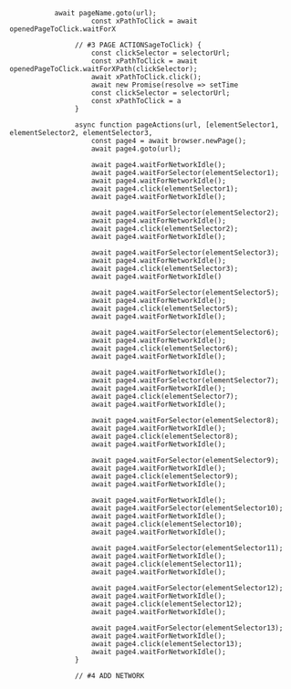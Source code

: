                await pageName.goto(url);
                        const xPathToClick = await openedPageToClick.waitForX

                    // #3 PAGE ACTIONSageToClick) {
                        const clickSelector = selectorUrl;
                        const xPathToClick = await openedPageToClick.waitForXPath(clickSelector);
                        await xPathToClick.click();
                        await new Promise(resolve => setTime
                        const clickSelector = selectorUrl;
                        const xPathToClick = a
                    }

                    async function pageActions(url, [elementSelector1, elementSelector2, elementSelector3, 
                        const page4 = await browser.newPage();
                        await page4.goto(url);

                        await page4.waitForNetworkIdle();
                        await page4.waitForSelector(elementSelector1);
                        await page4.waitForNetworkIdle();
                        await page4.click(elementSelector1);
                        await page4.waitForNetworkIdle();

                        await page4.waitForSelector(elementSelector2);
                        await page4.waitForNetworkIdle();
                        await page4.click(elementSelector2);
                        await page4.waitForNetworkIdle();

                        await page4.waitForSelector(elementSelector3);
                        await page4.waitForNetworkIdle();
                        await page4.click(elementSelector3);
                        await page4.waitForNetworkIdle()

                        await page4.waitForSelector(elementSelector5);
                        await page4.waitForNetworkIdle();
                        await page4.click(elementSelector5);
                        await page4.waitForNetworkIdle();

                        await page4.waitForSelector(elementSelector6);
                        await page4.waitForNetworkIdle();
                        await page4.click(elementSelector6);
                        await page4.waitForNetworkIdle();
                        
                        await page4.waitForNetworkIdle();
                        await page4.waitForSelector(elementSelector7);
                        await page4.waitForNetworkIdle();
                        await page4.click(elementSelector7);
                        await page4.waitForNetworkIdle();

                        await page4.waitForSelector(elementSelector8);
                        await page4.waitForNetworkIdle();
                        await page4.click(elementSelector8);
                        await page4.waitForNetworkIdle();

                        await page4.waitForSelector(elementSelector9);
                        await page4.waitForNetworkIdle();
                        await page4.click(elementSelector9);
                        await page4.waitForNetworkIdle();

                        await page4.waitForNetworkIdle();
                        await page4.waitForSelector(elementSelector10);
                        await page4.waitForNetworkIdle();
                        await page4.click(elementSelector10);
                        await page4.waitForNetworkIdle();

                        await page4.waitForSelector(elementSelector11);
                        await page4.waitForNetworkIdle();
                        await page4.click(elementSelector11);
                        await page4.waitForNetworkIdle();

                        await page4.waitForSelector(elementSelector12);
                        await page4.waitForNetworkIdle();
                        await page4.click(elementSelector12);
                        await page4.waitForNetworkIdle();

                        await page4.waitForSelector(elementSelector13);
                        await page4.waitForNetworkIdle();
                        await page4.click(elementSelector13);
                        await page4.waitForNetworkIdle();
                    }

                    // #4 ADD NETWORK 
